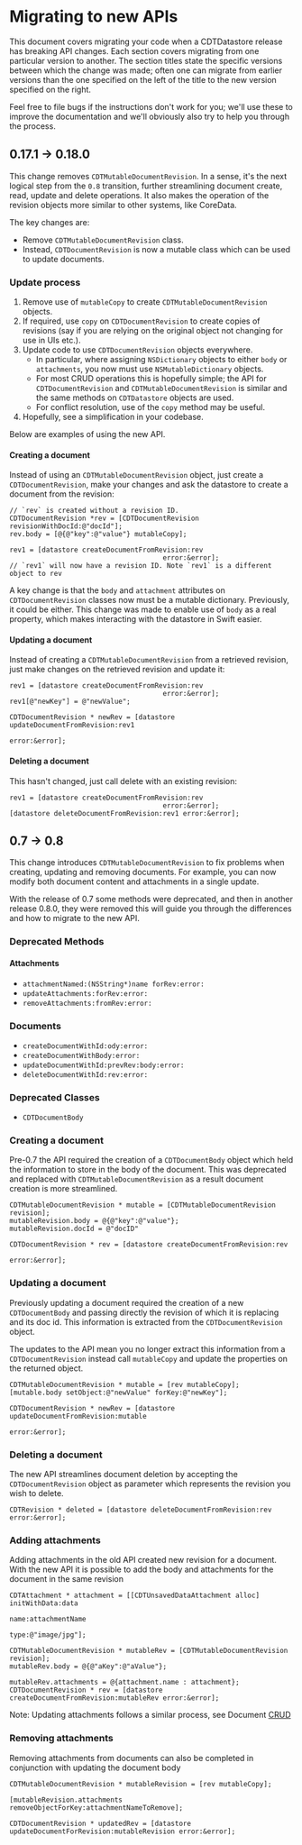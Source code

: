 # Migrating to new APIs

This document covers migrating your code when a CDTDatastore release has 
breaking API changes. Each section covers migrating from one particular 
version to another. The section titles state the specific versions between 
which the change was made; often one can migrate from earlier versions than 
the one specified on the left of the title to the new version specified
on the right.

Feel free to file bugs if the instructions don't work for you; we'll use
these to improve the documentation and we'll obviously also try to help
you through the process.

## 0.17.1 → 0.18.0

This change removes `CDTMutableDocumentRevision`. In a sense, it's the next
logical step from the `0.8` transition, further streamlining document create,
read, update and delete operations. It also makes the operation of the
revision objects more similar to other systems, like CoreData.

The key changes are:

- Remove `CDTMutableDocumentRevision` class.
- Instead, `CDTDocumentRevision` is now a mutable class which can be used to
  update documents.

### Update process

1. Remove use of `mutableCopy` to create `CDTMutableDocumentRevision` objects.
1. If required, use `copy` on `CDTDocumentRevision` to create copies of
   revisions (say if you are relying on the original object not changing for
   use in UIs etc.).
1. Update code to use `CDTDocumentRevision` objects everywhere.
   - In particular, where assigning `NSDictionary` objects to either
     `body` or `attachments`, you now must use `NSMutableDictionary` objects.
   - For most CRUD operations this is hopefully simple; the API for
     `CDTDocumentRevision` and `CDTMutableDocumentRevision` is similar and
     the same methods on `CDTDatastore` objects are used.
   - For conflict resolution, use of the `copy` method may be useful.
1. Hopefully, see a simplification in your codebase.

Below are examples of using the new API.

#### Creating a document

Instead of using an `CDTMutableDocumentRevision` object, just create a
`CDTDocumentRevision`, make your changes and ask the datastore to create a
document from the revision:

```objc
// `rev` is created without a revision ID.
CDTDocumentRevision *rev = [CDTDocumentRevision revisionWithDocId:@"docId"];
rev.body = [@{@"key":@"value"} mutableCopy];

rev1 = [datastore createDocumentFromRevision:rev
                                      error:&error];
// `rev1` will now have a revision ID. Note `rev1` is a different object to rev
```

A key change is that the `body` and `attachment` attributes on
`CDTDocumentRevision` classes now must be a mutable dictionary. Previously,
it could be either. This change was made to enable use of `body` as a real
property, which makes interacting with the datastore in Swift easier.

#### Updating a document

Instead of creating a `CDTMutableDocumentRevision` from a retrieved revision,
just make changes on the retrieved revision and update it:

```objc
rev1 = [datastore createDocumentFromRevision:rev
                                      error:&error];
rev1[@"newKey"] = @"newValue";

CDTDocumentRevision * newRev = [datastore updateDocumentFromRevision:rev1
                                                               error:&error];
```

#### Deleting a document

This hasn't changed, just call delete with an existing revision:

```objc
rev1 = [datastore createDocumentFromRevision:rev
                                      error:&error];
[datastore deleteDocumentFromRevision:rev1 error:&error];
```

## 0.7 → 0.8

This change introduces `CDTMutableDocumentRevision` to fix problems when
creating, updating and removing documents. For example, you can now modify
both document content and attachments in a single update.

With the release of 0.7 some methods were deprecated, and then in another release 0.8.0,
they were removed this will guide you through the differences and how to migrate to the new API.


### Deprecated Methods

#### Attachments

* `attachmentNamed:(NSString*)name forRev:error:`
* `updateAttachments:forRev:error:`
* `removeAttachments:fromRev:error:`

### Documents

* `createDocumentWithId:ody:error:`
* `createDocumentWithBody:error:`
* `updateDocumentWithId:prevRev:body:error:`
* `deleteDocumentWithId:rev:error:`

### Deprecated Classes

* `CDTDocumentBody`

### Creating a document

Pre-0.7 the API required the creation of a `CDTDocumentBody` object which held the information
to store in the body of the document. This was deprecated and replaced with ```CDTMutableDocumentRevision```
as a result document creation is more streamlined.

```objc
CDTMutableDocumentRevision * mutable = [CDTMutableDocumentRevision revision];
mutableRevision.body = @{@"key":@"value"};
mutableRevision.docId = @"docID"

CDTDocumentRevision * rev = [datastore createDocumentFromRevision:rev
															error:&error];
```

### Updating a document

Previously updating a document required the creation of a new `CDTDocumentBody` and passing
directly the revision of which it is replacing and its doc id. This information is extracted from
the `CDTDocumentRevision` object.

The updates to the API mean you no longer extract this information from a `CDTDocumentRevision`
instead call ```mutableCopy``` and update the properties on the returned object.

```objc
CDTMutableDocumentRevision * mutable = [rev mutableCopy];
[mutable.body setObject:@"newValue" forKey:@"newKey"];

CDTDocumentRevision * newRev = [datastore updateDocumentFromRevision:mutable
															   error:&error];

```

### Deleting a document

The new API streamlines document deletion by accepting  the `CDTDocumentRevision` object as parameter
which represents the revision you wish to delete.

```objc
CDTRevision * deleted = [datastore deleteDocumentFromRevision:rev error:&error];

```

### Adding attachments

Adding attachments in the old API created new revision for a document.
With the new API it is possible to add the  body
and attachments for the document in the same revision

```objc
CDTAttachment * attachment = [[CDTUnsavedDataAttachment alloc] initWithData:data
                                                                          name:attachmentName
                                                                          type:@"image/jpg"];

CDTMutableDocumentRevision * mutableRev = [CDTMutableDocumentRevision revision];
mutableRev.body = @{@"aKey":@"aValue"};

mutableRev.attachments = @{attachment.name : attachment};
CDTDocumentRevision * rev = [datastore createDocumentFromRevision:mutableRev error:&error];

```

Note: Updating attachments follows a similar process, see Document [CRUD](./crud.md)

### Removing attachments

Removing attachments from documents can also be completed in conjunction with updating the document body

```objc
CDTMutableDocumentRevision * mutableRevision = [rev mutableCopy];

[mutableRevision.attachments removeObjectForKey:attachmentNameToRemove];

CDTDocumentRevision * updatedRev = [datastore updateDocumentForRevision:mutableRevision error:&error];
```

